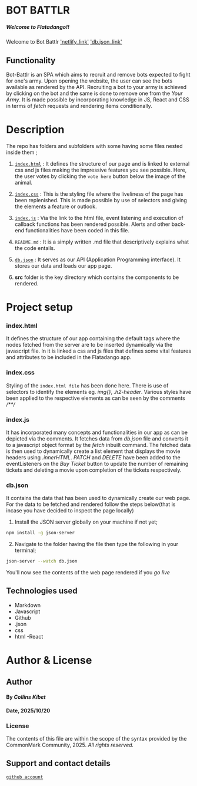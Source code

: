 # BOT BATTLR

##### Welcome to Flatadango!!
Welcome to Bot Battlr
['netlify_link'](warbots.netlify.app)
['db.json_link']([text](https://robot-api-fixed.onrender.com))

## Functionality 
Bot-Battlr is an SPA which aims to recruit and remove bots expected to fight for one's army.
Upon opening the website, the user can see the bots available as rendered by the API. 
Recruiting a bot to your army is achieved by clicking on the bot and the same is done to remove one from the *Your Army*.
It is made possible by incorporating knowledge in JS, React and CSS in terms of *fetch* requests and rendering items conditionally.

# Description
The repo has folders and subfolders with some having some files  nested inside them ;
1. [`index.html`](./Flatad_folder/index.html) : It defines the structure of our page and is linked to external css and js files making the impressive features you see possible. 
Here, the user votes by clicking the `vote here` button below the image of the animal.

2. [`index.css`](./Flatad_folder/index.css) : This is the styling file where the liveliness of the page has been replenished. 
This is made possible by use of selectors and giving the elements a feature or outlook.

3. [`index.js`](./Flatad_folder/index.js) : Via the link to the html file, event listening and execution of callback functions has been rendered possible. 
Alerts and other back-end functionalities have been coded in this file.
4. `README.md` : It is a simply written .md file that descriptively explains what the code entails.
5. [`db.json`](./Flatad_folder/db.json) : It serves as our API (Application Programming interface).
It stores our data and loads our app page.
6. **src** folder is the key directory which contains the components to be rendered.
# Project setup
### index.html
It defines the structure of our  app containing the default tags where the nodes fetched from the server are to be inserted dynamically via the javascript file. In it is linked a css and js files that defines some vital features and attributes to be included in the Flatadango app. 

### index.css
Styling of the `index.html file` has been done here.
There is use of selectors to identify the elements eg. *img{}*, *.h2-header*.
Various styles have been applied to the respective elements as can be seen by the comments */**/*

 ### index.js
 It has incorporated many concepts and functionalities in our app as can be depicted via the comments.
 It fetches data from *db.json* file and converts it to a javascript object format by the *fetch* inbuilt command.
 The fetched data is then used to dynamically create a list element that displays the movie headers using *.innerHTML*.
 *PATCH* and *DELETE*  have been added to the eventListeners on the *Buy Ticket* button to update the number of remaining tickets and deleting a movie  upon completion of the tickets respectively.
 
 ### db.json
 It contains the data that has been  used to dynamically create our web page. For the data to be fetched and rendered follow the steps below(that is incase you have decided to inspect the page locally)

 1. Install the JSON server globally on your machine if not yet;
 ```sh
 npm install -g json-server
```

 2. Navigate to the folder having the file then type the following in your terminal;
 ```sh
 json-server --watch db.json
 ```  
 You'll now see the contents of the web page rendered if you *go live*
  

## Technologies used
- Markdown
- Javascript
- Github
- .json
- css
- html 
-React

# Author & License
## Author
#### By *Collins Kibet*
#### Date, 2025/10/20
### License
The contents of this file are within the scope of the syntax provided by the CommonMark Community, 2025.
*All rights reserved.*




## Support and contact details
[`github account`](https://github.com/kollcibe05-creator)





